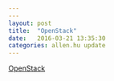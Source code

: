 ```yaml
---
---
layout: post
title:  "OpenStack"
date:   2016-03-21 13:35:30
categories: allen.hu update
---
```


[OpenStack](http://www.openstack.org/)


